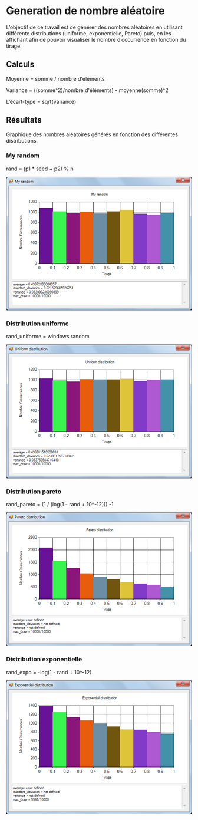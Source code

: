 # Generation de nombre aléatoire

L’objectif de ce travail est de générer des nombres aléatoires en utilisant différente distributions (uniforme, exponentielle, Pareto) puis, en les affichant afin de pouvoir visualiser le nombre d’occurrence en fonction du tirage.

## Calculs

Moyenne = somme / nombre d'éléments

Variance = ((somme^2)/nombre d'éléments) - moyenne(somme)^2

L’écart-type = sqrt(variance)


## Résultats

Graphique des nombres aléatoires générés en fonction des différentes distributions.

### My random


rand = (p1 * seed + p2) % n 

![My random](/images/my.png)

### Distribution uniforme


rand_uniforme = windows random

![Distribution uniforme](/images/uni.png)

### Distribution pareto

rand_pareto = (1 / (log(1 - rand + 10^-12))) -1

![Distribution pareto](/images/pareto.png)

### Distribution exponentielle

rand_expo = -log(1 - rand + 10^-12)

![Distribution exponentielle](/images/expo.png)
